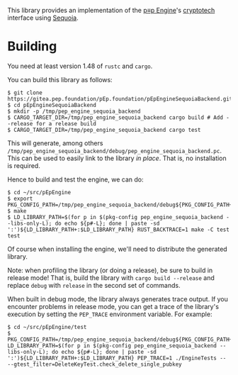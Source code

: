 This library provides an implementation of the [p≡p Engine]'s
[cryptotech] interface using [Sequoia].

  [p≡p Engine]: https://gitea.pep.foundation/pEp.foundation/pEpEngine
  [cryptotech]: https://gitea.pep.foundation/pEp.foundation/pEpEngine/src/branch/master/src/cryptotech.h
  [Sequoia]: https://sequoia-pgp.org

Building
========

You need at least version 1.48 of `rustc` and `cargo`.

You can build this library as follows:

```
$ git clone https://gitea.pep.foundation/pEp.foundation/pEpEngineSequoiaBackend.git
$ cd pEpEngineSequoiaBackend
$ mkdir -p /tmp/pep_engine_sequoia_backend
$ CARGO_TARGET_DIR=/tmp/pep_engine_sequoia_backend cargo build # Add --release for a release build
$ CARGO_TARGET_DIR=/tmp/pep_engine_sequoia_backend cargo test
```

This will generate, among others
`/tmp/pep_engine_sequoia_backend/debug/pep_engine_sequoia_backend.pc`.
This can be used to easily link to the library *in place*.  That is,
no installation is required.

Hence to build and test the engine, we can do:

```
$ cd ~/src/pEpEngine
$ export PKG_CONFIG_PATH=/tmp/pep_engine_sequoia_backend/debug${PKG_CONFIG_PATH+:$PKG_CONFIG_PATH}
$ make
$ LD_LIBRARY_PATH=$(for p in $(pkg-config pep_engine_sequoia_backend --libs-only-L); do echo ${p#-L}; done | paste -sd ':')${LD_LIBRARY_PATH+:$LD_LIBRARY_PATH} RUST_BACKTRACE=1 make -C test test
```

Of course when installing the engine, we'll need to distribute the
generated library.

Note: when profiling the library (or doing a release), be sure to
build in release mode!  That is, build the library with `cargo build
--release` and replace `debug` with `release` in the second set of
commands.

When built in debug mode, the library always generates trace output.
If you encounter problems in release mode, you can get a trace of the
library's execution by setting the `PEP_TRACE` environment
variable. For example:

```
$ cd ~/src/pEpEngine/test
$ PKG_CONFIG_PATH=/tmp/pep_engine_sequoia_backend/debug${PKG_CONFIG_PATH+:$PKG_CONFIG_PATH} LD_LIBRARY_PATH=$(for p in $(pkg-config pep_engine_sequoia_backend --libs-only-L); do echo ${p#-L}; done | paste -sd ':')${LD_LIBRARY_PATH+:$LD_LIBRARY_PATH} PEP_TRACE=1 ./EngineTests -- --gtest_filter=DeleteKeyTest.check_delete_single_pubkey
```
